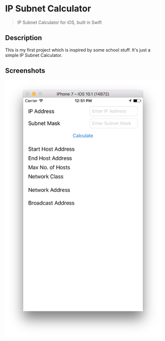 # IP Subnet Calculator
> IP Subnet Calculator for iOS, built in Swift

## Description

This is my first project which is inspired by some school stuff. It's just a simple IP Subnet Calculator.

## Screenshots

<div align="center"><img src="media/Screen Shot 2016-11-22 at 12.51.25.jpg" width="512"></div>
